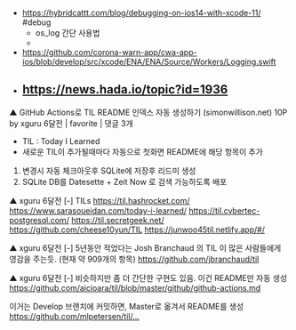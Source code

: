 - https://hybridcattt.com/blog/debugging-on-ios14-with-xcode-11/ #debug 
	- os_log 간단 사용법
	- 
- https://github.com/corona-warn-app/cwa-app-ios/blob/develop/src/xcode/ENA/ENA/Source/Workers/Logging.swift
- https://news.hada.io/topic?id=1936
	---
▲	GitHub Actions로 TIL README 인덱스 자동 생성하기 (simonwillison.net)
10P by xguru 6달전 | favorite | 댓글 3개
- TIL : Today I Learned
- 새로운 TIL이 추가될때마다 자동으로 첫화면 README에 해당 항목이 추가
1. 변경시 자동 체크아웃후 SQLite에 저장후 리드미 생성
2. SQLite DB를 Datesette + Zeit Now 로 검색 가능하도록 배포

▲	xguru 6달전  [-]
TILs
https://til.hashrocket.com/
https://www.sarasoueidan.com/today-i-learned/
https://til.cybertec-postgresql.com/
https://til.secretgeek.net/
https://github.com/cheese10yun/TIL
https://junwoo45til.netlify.app/#/

▲	xguru 6달전  [-]
5년동안 적었다는 Josh Branchaud 의 TIL 이 많은 사람들에게 영감을 주는듯. (현재 약 909개의 항목)
https://github.com/jbranchaud/til

▲	xguru 6달전  [-]
비슷하지만 좀 더 간단한 구현도 있음. 이건 README만 자동 생성
https://github.com/aicioara/til/blob/master/github/github-actions.md

이거는 Develop 브랜치에 커밋하면, Master로 옮겨서 README를 생성
https://github.com/mlpetersen/til/…